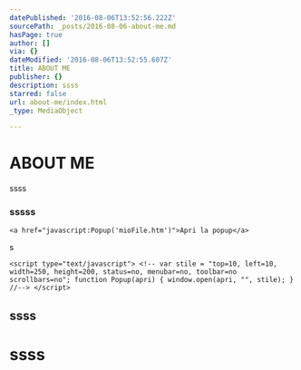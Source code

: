 ```yaml
---
datePublished: '2016-08-06T13:52:56.222Z'
sourcePath: _posts/2016-08-06-about-me.md
hasPage: true
author: []
via: {}
dateModified: '2016-08-06T13:52:55.607Z'
title: ABOUT ME
publisher: {}
description: ssss
starred: false
url: about-me/index.html
_type: MediaObject

---
```

# ABOUT ME

ssss

### sssss

    <a href="javascript:Popup('mioFile.htm')">Apri la popup</a>

s

    <script type="text/javascript"> <!-- var stile = "top=10, left=10, width=250, height=200, status=no, menubar=no, toolbar=no scrollbars=no"; function Popup(apri) { window.open(apri, "", stile); } //--> </script>

## ssss

# ssss